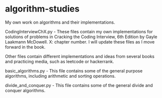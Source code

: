 # algorithm-studies

My own work on algorithms and their implementations.

CodingInterviewChX.py - These files contain my own implementations for solutions of problems in Cracking the Coding Interview, 6th Edition by Gayle Laakmann McDowell. 
X: chapter number. I will update these files as I move forward in the book.

Other files contain different implementations and ideas from several books and practicing media, such as leetcode or hackerrank.

basic_algorithms.py - This file contains some of the general purpose algorithms, including arithmetic and sorting operations.

divide_and_conquer.py - This file contains some of the general divide and conquer algorithms.


